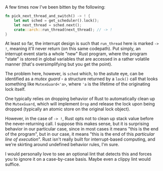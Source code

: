 A few times now I've been bitten by the following:

```rust
fn pick_next_thread_and_switch() -> ! {
    let mut sched = get_scheduler().lock();
	let next_thread = sched.next();
	crate::arch::run_thread(next_thread); // -> !
}
```

At least so far, the interrupt design is such that `run_thread` here is marked `-> !`, meaning it'll never return (on this same codepath). Put simply, an interrupt event starts a whole "new" Rust program, where the program "state" is stored in global variables that are accessed in a rather volatile manner (that's oversimplifying but you get the point).

The problem here, however, is `sched` which, to the astute eye, can be identified as a _mutex guard_ - a structure returned by a `lock()` call that looks something like `MutexGuard<'a>`, where `'a` is the lifetime of the originating lock itself.

One typically relies on dropping behavior of Rust to automatically clean up the `MutexGuard`, which will implement `Drop` and release the lock upon being dropped (typically an atomic store on the original lock object).

However, in the case of `-> !`, Rust opts not to clean up stack value before the never-returning call. I suppose this makes sense, but it is surprising behavior in our particular case, since in most cases it means "this is the end of the program", but in our case, it means "this is the end of this _particular line of execution_". Rust isn't really built for interrupt-based computing, and we're skirting around undefined behavior rules, I'm sure.

I would personally love to see an optional lint that detects this and forces you to ignore it on a case-by-case basis. Maybe even a clippy lint would suffice.